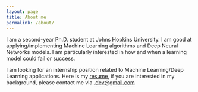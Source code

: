 ```yaml
---
layout: page
title: About me
permalink: /about/
---
```


I am a second-year Ph.D. student at Johns Hopkins University. I am good at applying/implementing Machine Learning algorithms and Deep Neural Networks models. I am particularly interested in how and when a learning model could fail or success. 

I am looking for an internship position related to Machine Learning/Deep Learning applications. 
Here is my [resume](/assets/zhen-zhang-cv.pdf), if you are interested in my background, please contact me via <last-name><first-name>.dev@gmail.com 